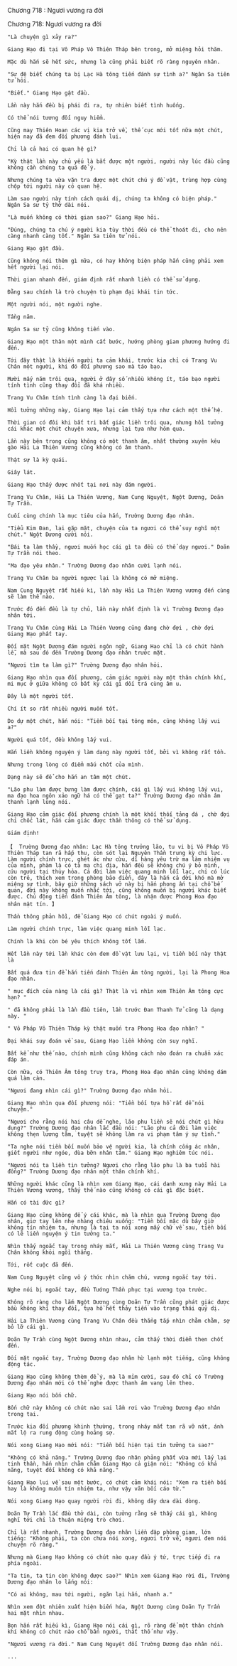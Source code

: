 




Chương 718 : Ngươi vương ra đời


Chương 718: Ngươi vương ra đời

	"Là chuyện gì xảy ra?"

	Giang Hạo đi tại Vô Pháp Vô Thiên Tháp bên trong, mở miệng hỏi thăm.

	Mặc dù hắn sẽ hết sức, nhưng là cũng phải biết rõ ràng nguyên nhân.

	"Sư đệ biết chúng ta bị Lạc Hà tông tiến đánh sự tình a?" Ngân Sa tiên tử hỏi.

	"Biết." Giang Hạo gật đầu.

	Lần này hắn đều bị phái đi ra, tự nhiên biết tình huống.

	Có thể nói tương đối nguy hiểm.

	Cũng may Thiên Hoan các vị kia trở về, thế cục mới tốt nữa một chút, hiện nay đã đem đối phương đánh lui.

	Chỉ là cả hai có quan hệ gì?

	"Kỳ thật lần này chủ yếu là bắt được một người, người này lúc đầu cũng không cần chúng ta quá để ý.

	Nhưng chúng ta vừa vặn tra được một chút chú ý đồ vật, trùng hợp cùng chộp tới người này có quan hệ.

	Làm sao người này tính cách quái dị, chúng ta không có biện pháp." Ngân Sa sư tỷ thở dài nói.

	"Là muốn không có thời gian sao?" Giang Hạo hỏi.

	"Đúng, chúng ta chú ý người kia tùy thời đều có thể thoát đi, cho nên càng nhanh càng tốt." Ngân Sa tiên tử nói.

	Giang Hạo gật đầu.

	Cũng không nói thêm gì nữa, có hay không biện pháp hắn cũng phải xem hết người lại nói.

	Thời gian nhanh đến, giám định rất nhanh liền có thể sử dụng.

	Đằng sau chính là trò chuyện tù phạm đại khái tin tức.

	Một người nói, một người nghe.

	Tầng năm.

	Ngân Sa sư tỷ cũng không tiến vào.

	Giang Hạo một thân một mình cất bước, hướng phòng giam phương hướng đi đến.

	Tới đây thật là khiến người ta cảm khái, trước kia chỉ có Trang Vu Chân một người, khi đó đối phương sao mà táo bạo.

	Mười mấy năm trôi qua, người ở đây số nhiều không ít, táo bạo người tính tình cũng thay đổi đã khá nhiều.

	Trang Vu Chân tính tình càng là đại biến.

	Hồi tưởng những này, Giang Hạo lại cảm thấy tựa như cách một thế hệ.

	Thời gian có đôi khi bất tri bất giác liền trôi qua, nhưng hồi tưởng cái khác một chút chuyện xưa, nhưng lại tựa như hôm qua.

	Lần này bên trong cũng không có một thanh âm, nhất thường xuyên kêu gào Hải La Thiên Vương cũng không có âm thanh.

	Thật sự là kỳ quái.

	Giây lát.

	Giang Hạo thấy được nhốt tại nơi này đám người.

	Trang Vu Chân, Hải La Thiên Vương, Nam Cung Nguyệt, Ngột Dương, Doãn Tự Trần.

	Cuối cùng chính là mục tiêu của hắn, Trường Dương đạo nhân.

	"Tiểu Kim Đan, lại gặp mặt, chuyện của ta ngươi có thể suy nghĩ một chút." Ngột Dương cười nói.

	"Bái ta làm thầy, ngươi muốn học cái gì ta đều có thể dạy ngươi." Doãn Tự Trần nói theo.

	"Ma đạo yêu nhân." Trường Dương đạo nhân cười lạnh nói.

	Trang Vu Chân ba người ngược lại là không có mở miệng.

	Nam Cung Nguyệt rất hiếu kì, lần này Hải La Thiên Vương vương đến cùng sẽ làm thế nào.

	Trước đó đến đều là tự chủ, lần này nhất định là vì Trường Dương đạo nhân tới.

	Trang Vu Chân cùng Hải La Thiên Vương cũng đang chờ đợi , chờ đợi Giang Hạo phất tay.

	Đối mặt Ngột Dương đám người ngôn ngữ, Giang Hạo chỉ là có chút hành lễ, mà sau đó đến Trường Dương đạo nhân trước mặt.

	"Ngươi tìm ta làm gì?" Trường Dương đạo nhân hỏi.

	Giang Hạo nhìn qua đối phương, cảm giác người này một thân chính khí, mi mục ở giữa không có bất kỳ cái gì dối trá cùng âm u.

	Đây là một người tốt.

	Chí ít so rất nhiều người muốn tốt.

	Do dự một chút, hắn nói: "Tiền bối tại tông môn, cũng không lấy vui a?"

	Người quá tốt, đều không lấy vui.

	Hắn liền không nguyện ý làm dạng này người tốt, bởi vì không rất tồn.

	Nhưng trong lòng có điểm mấu chốt của mình.

	Dạng này sẽ để cho hắn an tâm một chút.

	"Lão phu làm được bưng làm được chính, cái gì lấy vui không lấy vui, ma đạo hoa ngôn xảo ngữ há có thể gạt ta?" Trường Dương đạo nhân âm thanh lạnh lùng nói.

	Giang Hạo cảm giác đối phương chính là một khối thối tảng đá , chờ đợi chỉ chốc lát, hắn cảm giác được thần thông có thể sử dụng.

	Giám định!

	【  Trường Dương đạo nhân: Lạc Hà tông trưởng lão, tu vi bị Vô Pháp Vô Thiên Tháp tan rã hấp thu, còn sót lại Nguyên Thần trung kỳ chi lực. Làm người chính trực, ghét ác như cừu, dĩ hàng yêu trừ ma làm nhiệm vụ của mình, phàm là có tà ma chi địa, hắn đều sẽ không chú ý bỏ mình, cứu người tại thủy hỏa. Cả đời làm việc quang minh lỗi lạc, chỉ có lúc còn trẻ, thích xem trong phòng bảo điển, đây là hắn cả đời khó mà mở miệng sự tình, bây giờ những sách vở này bị hắn phong ấn tại chỗ bế quan, đời này không muốn nhắc tới, cũng không muốn bị người khác biết được. Chủ động tiến đánh Thiên Âm tông, là nhận được Phong Hoa đạo nhân mật tín. 】

	Thần thông phản hồi, để Giang Hạo có chút ngoài ý muốn.

	Làm người chính trực, làm việc quang minh lỗi lạc.

	Chính là khi còn bé yêu thích không tốt lắm.

	Hết lần này tới lần khác còn đem đồ vật lưu lại, vị tiền bối này thật là

	Bất quá đưa tin để hắn tiến đánh Thiên Âm tông người, lại là Phong Hoa đạo nhân.

	" mục đích của nàng là cái gì? Thật là vì nhìn xem Thiên Âm tông cực hạn? "

	" đã không phải là lần đầu tiên, lần trước Đan Thanh Tử cũng là dạng này. "

	" Vô Pháp Vô Thiên Tháp kỳ thật muốn tra Phong Hoa đạo nhân? "

	Đại khái suy đoán về sau, Giang Hạo liền không còn suy nghĩ.

	Bất kể như thế nào, chính mình cũng không cách nào đoán ra chuẩn xác đáp án.

	Còn nữa, có Thiên Âm tông truy tra, Phong Hoa đạo nhân cũng không dám quá làm càn.

	"Ngươi đang nhìn cái gì?" Trường Dương đạo nhân hỏi.

	Giang Hạo nhìn qua đối phương nói: "Tiền bối tựa hồ rất dễ nói chuyện."

	"Ngươi cho rằng nói hai câu dễ nghe, lão phu liền sẽ nói chút gì hữu dụng?" Trường Dương đạo nhân lắc đầu nói: "Lão phu cả đời làm việc không thẹn lương tâm, tuyệt sẽ không làm ra vi phạm tâm ý sự tình."

	"Ta nghe nói tiền bối muốn bảo vệ người kia, là chính cống ác nhân, giết người như ngóe, đùa bỡn nhân tâm." Giang Hạo nghiêm túc nói.

	"Ngươi nói ta liền tin tưởng? Ngươi cho rằng lão phu là ba tuổi hài đồng?" Trường Dương đạo nhân một thân chính khí.

	Những người khác cũng là nhìn xem Giang Hạo, cái danh xưng này Hải La Thiên Vương vương, thấy thế nào cũng không có cái gì đặc biệt.

	Hắn có tài đức gì?

	Giang Hạo cũng không để ý cái khác, mà là nhìn qua Trường Dương đạo nhân, giơ tay lên nhẹ nhàng chiêu xuống: "Tiền bối mặc dù bây giờ không tín nhiệm ta, nhưng là tại ta nói xong mấy chữ về sau, tiền bối có lẽ liền nguyện ý tin tưởng ta."

	Nhìn thấy ngoắc tay trong nháy mắt, Hải La Thiên Vương cùng Trang Vu Chân không khỏi ngồi thẳng.

	Tới, rốt cuộc đã đến.

	Nam Cung Nguyệt cũng vô ý thức nhìn chăm chú, vương ngoắc tay tới.

	Nghe nói bị ngoắc tay, đều Tướng Thần phục tại vương tọa trước.

	Không rõ ràng cho lắm Ngột Dương cùng Doãn Tự Trần cũng phát giác được bầu không khí thay đổi, tựa hồ hết thảy tiến vào trạng thái quỷ dị.

	Hải La Thiên Vương cùng Trang Vu Chân đều thẳng tắp nhìn chằm chằm, sợ bỏ lỡ cái gì.

	Doãn Tự Trần cùng Ngột Dương nhìn nhau, cảm thấy thời điểm then chốt đến.

	Đối mặt ngoắc tay, Trường Dương đạo nhân hừ lạnh một tiếng, cũng không động tác.

	Giang Hạo cũng không thèm để ý, mà là mỉm cười, sau đó chỉ có Trường Dương đạo nhân mới có thể nghe được thanh âm vang lên theo.

	Giang Hạo nói bốn chữ.

	Bốn chữ này không có chút nào sai lầm rơi vào Trường Dương đạo nhân trong tai.

	Trước kia đối phương khinh thường, trong nháy mắt tan rã vỡ nát, ánh mắt lộ ra rung động cùng hoảng sợ.

	Nói xong Giang Hạo mới nói: "Tiền bối hiện tại tin tưởng ta sao?"

	"Không có khả năng." Trường Dương đạo nhân phảng phất vừa mới lấy lại tinh thần, hắn nhìn chằm chằm Giang Hạo cả giận nói: "Không có khả năng, tuyệt đối không có khả năng."

	Giang Hạo lui về sau một bước, có chút cảm khái nói: "Xem ra tiền bối hay là không muốn tín nhiệm ta, như vậy vãn bối cáo từ."

	Nói xong Giang Hạo quay người rời đi, không dây dưa dài dòng.

	Doãn Tự Trần lắc đầu thở dài, còn tưởng rằng sẽ thấy cái gì, không nghĩ tới chỉ là thuận miệng trò chơi.

	Chỉ là rất nhanh, Trường Dương đạo nhân liền đập phòng giam, lớn tiếng: "Không phải, ta còn chưa nói xong, ngươi trở về, ngươi đem nói chuyện rõ ràng."

	Nhưng mà Giang Hạo không có chút nào quay đầu ý tứ, trực tiếp đi ra phía ngoài.

	"Ta tin, ta tin còn không được sao?" Nhìn xem Giang Hạo rời đi, Trường Dương đạo nhân lo lắng nói:

	"Có ai không, mau tới người, ngăn lại hắn, nhanh a."

	Nhìn xem đột nhiên xuất hiện biến hóa, Ngột Dương cùng Doãn Tự Trần hai mặt nhìn nhau.

	Bọn hắn rất hiếu kì, Giang Hạo nói cái gì, rõ ràng để một thân chính khí không có chút nào chỗ bẩn người, thất thố như vậy.

	"Ngươi vương ra đời." Nam Cung Nguyệt đối Trường Dương đạo nhân nói.

	...




